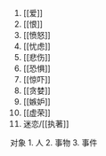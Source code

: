 1. [[爱]]
2. [[恨]]
3. [[愤怒]]
4. [[忧虑]]
5. [[悲伤]]
6. [[恐惧]]
7. [[惊吓]]
8. [[贪婪]]
9. [[嫉妒]]
10. [[虚荣]]
11. 迷恋/[[执著]]

对象
	1. 人
	2. 事物
	3. 事件